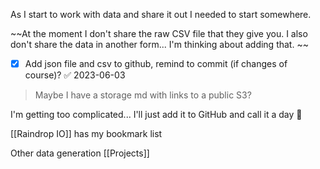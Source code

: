 As I start to work with data and share it out I needed to start somewhere. 

~~At the moment I don't share the raw CSV  file that they give you. I also don't share the data in another form... I'm thinking about adding that. ~~

- [x] Add json file and csv to github, remind to commit (if changes of course)? ✅ 2023-06-03

> Maybe I have a storage md with links to a public S3?

I'm getting too complicated... I'll just add it to GitHub and call it a day 🙂

[[Raindrop IO]] has my bookmark list

Other data generation [[Projects]]